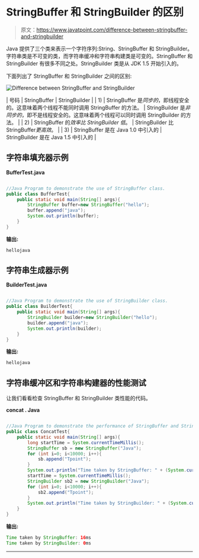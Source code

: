 # StringBuffer 和 StringBuilder 的区别

> 原文：<https://www.javatpoint.com/difference-between-stringbuffer-and-stringbuilder>

Java 提供了三个类来表示一个字符序列:String、StringBuffer 和 StringBuilder。字符串类是不可变的类，而字符串缓冲和字符串构建类是可变的。StringBuffer 和 StringBuilder 有很多不同之处。StringBuilder 类是从 JDK 1.5 开始引入的。

下面列出了 StringBuffer 和 StringBuilder 之间的区别:

![Difference between StringBuffer and StringBuilder](../img/c2c34f2674607568d0884f8bc28af85e.png)

| 号码 | StringBuffer | StringBuilder |
| 1) | StringBuffer 是*同步的*，即线程安全的。这意味着两个线程不能同时调用 StringBuffer 的方法。 | StringBuilder 是*非同步的*，即不是线程安全的。这意味着两个线程可以同时调用 StringBuilder 的方法。 |
| 2) | StringBuffer 的*效率比 StringBuilder 低*。 | StringBuilder 比 StringBuffer*更高效*。 |
| 3) | StringBuffer 是在 Java 1.0 中引入的 | StringBuilder 是在 Java 1.5 中引入的 |

## 字符串填充器示例

**BufferTest.java**

```java

//Java Program to demonstrate the use of StringBuffer class.
public class BufferTest{
    public static void main(String[] args){
        StringBuffer buffer=new StringBuffer("hello");
        buffer.append("java");
        System.out.println(buffer);
    }
}

```

**输出:**

```java
hellojava

```

## 字符串生成器示例

**BuilderTest.java**

```java

//Java Program to demonstrate the use of StringBuilder class.
public class BuilderTest{
    public static void main(String[] args){
        StringBuilder builder=new StringBuilder("hello");
        builder.append("java");
        System.out.println(builder);
    }
}

```

**输出:**

```java
hellojava

```

## 字符串缓冲区和字符串构建器的性能测试

让我们看看检查 StringBuffer 和 StringBuilder 类性能的代码。

**concat . Java**

```java

//Java Program to demonstrate the performance of StringBuffer and StringBuilder classes.
public class ConcatTest{
    public static void main(String[] args){
        long startTime = System.currentTimeMillis();
        StringBuffer sb = new StringBuffer("Java");
        for (int i=0; i<10000; i++){
            sb.append("Tpoint");
        }
        System.out.println("Time taken by StringBuffer: " + (System.currentTimeMillis() - startTime) + "ms");
        startTime = System.currentTimeMillis();
        StringBuilder sb2 = new StringBuilder("Java");
        for (int i=0; i<10000; i++){
            sb2.append("Tpoint");
        }
        System.out.println("Time taken by StringBuilder: " + (System.currentTimeMillis() - startTime) + "ms");
    }
}

```

**输出:**

```java
Time taken by StringBuffer: 16ms
Time taken by StringBuilder: 0ms

```

* * *
